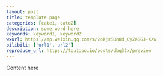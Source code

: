 ```yaml
---
layout: post
title: template page
categories: [cate1, cate2]
description: some word here
keywords: keyword1, keyword2
wxurl: https://mp.weixin.qq.com/s/2oRjrSUn8d_OyZaSGJ-XXw
bilibili: ['url1','url2']
reproduce_url: https://toutiao.io/posts/dbq32x/preview
---
```


Content here

